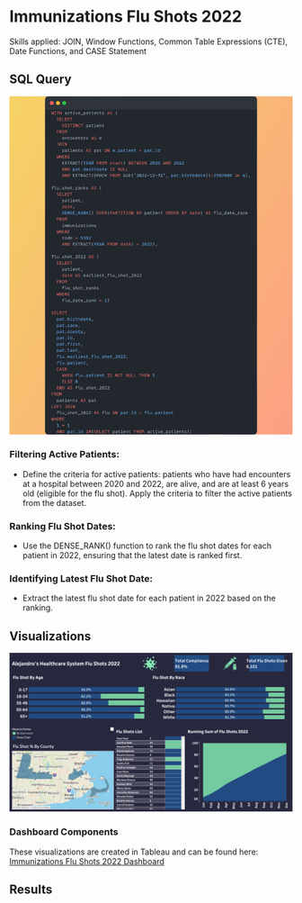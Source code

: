 # Immunizations Flu Shots 2022

Skills applied: JOIN, Window Functions, Common Table Expressions (CTE), Date Functions, and CASE Statement

## SQL Query
<img src = "Snap.png"></img>

### Filtering Active Patients:
- Define the criteria for active patients: patients who have had encounters at a hospital between 2020 and 2022, are alive, and are at least 6 years old (eligible for the flu shot).
Apply the criteria to filter the active patients from the dataset.

### Ranking Flu Shot Dates:
- Use the DENSE_RANK() function to rank the flu shot dates for each patient in 2022, ensuring that the latest date is ranked first.

### Identifying Latest Flu Shot Date:
- Extract the latest flu shot date for each patient in 2022 based on the ranking.

## Visualizations
<img src = "Immunization Dashboard.png"></img>
### Dashboard Components
These visualizations are created in Tableau and can be found here: <a href = "https://public.tableau.com/app/profile/alejandro.de.la.cruz5286/viz/ImmunizationsFluShots2022_16969790052040/Dashboard1" target = "_blank">Immunizations Flu Shots 2022 Dashboard</a>

## Results

